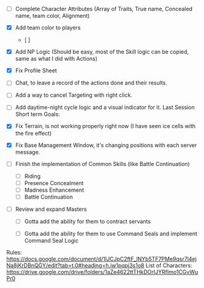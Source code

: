 - [ ] Complete Character Attributes (Array of Traits, True name, Concealed name, team color, Alignment)
- [x] Add team color to players
  - [ ] 
- [X] Add NP Logic (Should be easy, most of the Skill logic can be copied, same as what I did with Actions) 
- [X] Fix Profile Sheet
- [ ] Chat, to leave a record of the actions done and their results.
- [ ] Add a way to cancel Targeting with right click.
- [ ] Add daytime-night cycle logic and a visual indicator for it.
      Last Session Short term Goals:

- [X] Fix Terrain, is not working properly right now (I have seen ice cells with the fire effect)
- [X] Fix Base Management Window, it's changing positions with each server message.
- [ ] Finish the implementation of Common Skills (like Battle Continuation)
  - [ ] Riding
  - [ ] Presence Concealment
  - [ ] Madness Enhancement
  - [ ] Battle Continuation
- [ ] Review and expand Masters
  - [ ] Gotta add the ability for them to contract servants
  - [ ] Gotta add the ability for them to use Command Seals and implement Command Seal Logic


Rules: https://docs.google.com/document/d/1IJCJpC2ftF_lNYb5TF7PMe9qsr7l4ejNa8jKrDBnQGY/edit?tab=t.0#heading=h.iw1pqpj3s1o8
List of Characters: https://drive.google.com/drive/folders/1aZe4622ttTHkDOrIJYRfImo1CGvWuPr0
